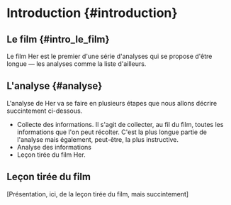 # Introduction {#introduction}

## Le film {#intro_le_film}

Le film Her est le premier d'une série d'analyses qui se propose d'être longue — les analyses comme la liste d'ailleurs.

## L'analyse {#analyse}

L'analyse de Her va se faire en plusieurs étapes que nous allons décrire succintement ci-dessous.

* Collecte des informations. Il s'agit de collecter, au fil du film, toutes les informations que l'on peut récolter. C'est la plus longue partie de l'analyse mais également, peut-être, la plus instructive.
* Analyse des informations
* Leçon tirée du film Her.

## Leçon tirée du film

[Présentation, ici, de la leçon tirée du film, mais succintement]

<!-- BUILD scenier -->


